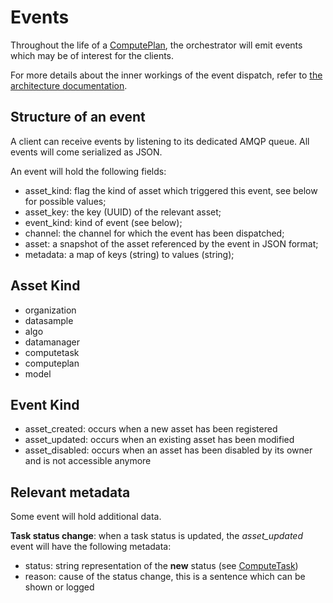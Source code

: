 # Events

Throughout the life of a [ComputePlan](./assets/computeplan.md), the orchestrator will emit events which may be of interest for the clients.

For more details about the inner workings of the event dispatch, refer to [the architecture documentation](./architecture.md).

## Structure of an event

A client can receive events by listening to its dedicated AMQP queue.
All events will come serialized as JSON.

An event will hold the following fields:

- asset_kind: flag the kind of asset which triggered this event, see below for possible values;
- asset_key: the key (UUID) of the relevant asset;
- event_kind: kind of event (see below);
- channel: the channel for which the event has been dispatched;
- asset: a snapshot of the asset referenced by the event in JSON format;
- metadata: a map of keys (string) to values (string);

## Asset Kind

- organization
- datasample
- algo
- datamanager
- computetask
- computeplan
- model

## Event Kind

- asset_created: occurs when a new asset has been registered
- asset_updated: occurs when an existing asset has been modified
- asset_disabled: occurs when an asset has been disabled by its owner and is not accessible anymore

## Relevant metadata

Some event will hold additional data.

**Task status change**: when a task status is updated, the *asset_updated* event will have the following metadata:

- status: string representation of the **new** status (see [ComputeTask](./assets/computetask.md))
- reason: cause of the status change, this is a sentence which can be shown or logged
